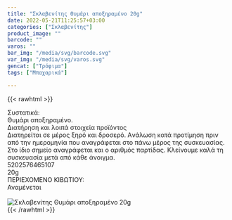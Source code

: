 ```yaml
---
title: "Σκλαβενίτης Θυμάρι αποξηραμένο 20g"
date: 2022-05-21T11:25:57+03:00
categories: ["Σκλαβενίτης"]
product_image: ""
barcode: ""
varos: ""
bar_img: "/media/svg/barcode.svg"
var_img: "/media/svg/varos.svg"
gencat: ["Τρόφιμα"]
tags: ["Μπαχαρικά"]

---
```

{{< rawhtml >}}

<div class="sload626"><div class="product"><div id="sistatika">Συστατικά:</div><div class="alltext">Θυμάρι αποξηραμένο.</div><div id="loipa">Διατήρηση και λοιπά στοιχεία προϊόντος</div><div class="alltext">Διατηρείται σε μέρος ξηρό και δροσερό. Aνάλωση κατά προτίμηση πριν από την ημερομηνία που αναγράφεται στο πάνω μέρος της συσκευασίας. Στο ίδιο σημείο αναγράφεται και ο αριθμός παρτίδας. Κλείνουμε καλά τη συσκευασία μετά από κάθε άνοιγμα.</div><div id="barcode"><div id="barimage1"></div><span id="bartext">5202576465107</span></div><div id="varos"><div id="varosimage1"></div><span id="varostext">20g</span></div><div id="kivotio">ΠΕΡΙΕΧΟΜΕΝΟ ΚΙΒΩΤΙΟΥ:<br>Αναμένεται</div><br><div class="pimg"><img alt="Σκλαβενίτης Θυμάρι αποξηραμένο 20g" title="Σκλαβενίτης Θυμάρι αποξηραμένο 20g" src="/media/images/sklavenitis-thymari-apokshrameno-20g.jpg"></div></div></div>
{{< /rawhtml >}}


